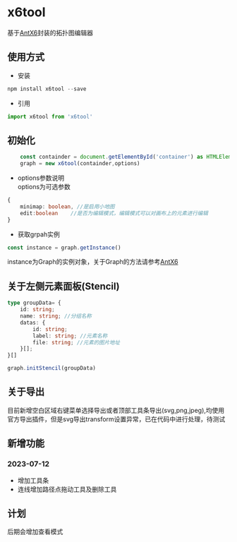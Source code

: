 # x6tool
基于[AntX6](https://x6.antv.antgroup.com/)封装的拓扑图编辑器

## 使用方式

- 安装
```js
npm install x6tool --save
```

- 引用
```js
import x6tool from 'x6tool'
```

## 初始化

```typescript
    const containder = document.getElementById('container') as HTMLElement
    graph = new x6tool(containder,options)
```

- options参数说明  
options为可选参数
```typescript
{
    minimap: boolean, //是启用小地图
    edit:boolean    //是否为编辑模式，编辑模式可以对画布上的元素进行编辑
}
```

- 获取grpah实例
```js
const instance = graph.getInstance()
```
instance为Graph的实例对象，关于Graph的方法请参考[AntX6](https://x6.antv.antgroup.com/)

## 关于左侧元素面板(Stencil)
```typescript
type groupData= {
    id: string;
    name: string; //分组名称
    datas: {
        id: string;
        label: string; //元素名称
        file: string; //元素的图片地址
    }[];
}[]

graph.initStencil(groupData)
```

## 关于导出
目前新增空白区域右键菜单选择导出或者顶部工具条导出(svg,png,jpeg),均使用官方导出插件，但是svg导出transform设置异常，已在代码中进行处理，待测试

## 新增功能
 ### 2023-07-12 
 - 增加工具条  
 - 连线增加路径点拖动工具及删除工具  
## 计划
后期会增加查看模式


